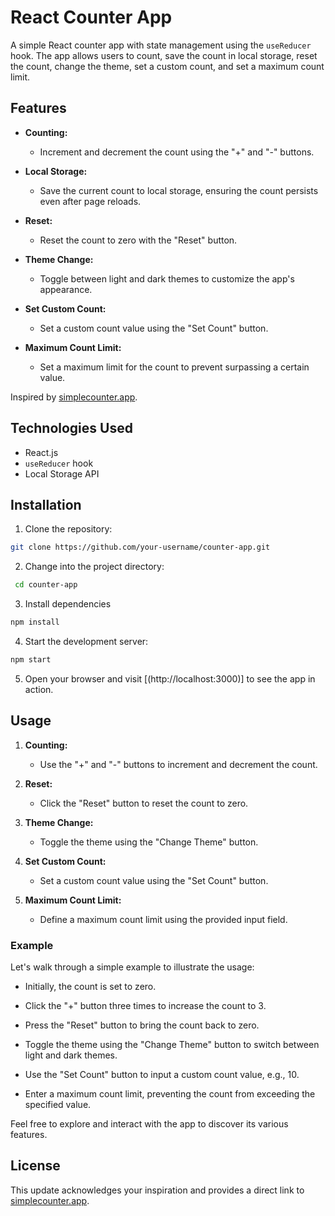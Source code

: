# React Counter App

A simple React counter app with state management using the `useReducer` hook. The app allows users to count, save the count in local storage, reset the count, change the theme, set a custom count, and set a maximum count limit.

## Features

- **Counting:**

  - Increment and decrement the count using the "+" and "-" buttons.

- **Local Storage:**

  - Save the current count to local storage, ensuring the count persists even after page reloads.

- **Reset:**

  - Reset the count to zero with the "Reset" button.

- **Theme Change:**

  - Toggle between light and dark themes to customize the app's appearance.

- **Set Custom Count:**

  - Set a custom count value using the "Set Count" button.

- **Maximum Count Limit:**
  - Set a maximum limit for the count to prevent surpassing a certain value.

Inspired by [simplecounter.app](https://simplecounter.app/).

## Technologies Used

- React.js
- `useReducer` hook
- Local Storage API

## Installation

1. Clone the repository:

```bash
git clone https://github.com/your-username/counter-app.git
```

2. Change into the project directory:

```bash
 cd counter-app
```

3. Install dependencies

```bash
npm install
```

4. Start the development server:

```bash
npm start
```

5. Open your browser and visit [(http://localhost:3000)] to see the app in action.

## Usage

1. **Counting:**

   - Use the "+" and "-" buttons to increment and decrement the count.

2. **Reset:**

   - Click the "Reset" button to reset the count to zero.

3. **Theme Change:**

   - Toggle the theme using the "Change Theme" button.

4. **Set Custom Count:**

   - Set a custom count value using the "Set Count" button.

5. **Maximum Count Limit:**
   - Define a maximum count limit using the provided input field.

### Example

Let's walk through a simple example to illustrate the usage:

- Initially, the count is set to zero.

- Click the "+" button three times to increase the count to 3.

- Press the "Reset" button to bring the count back to zero.

- Toggle the theme using the "Change Theme" button to switch between light and dark themes.

- Use the "Set Count" button to input a custom count value, e.g., 10.

- Enter a maximum count limit, preventing the count from exceeding the specified value.

Feel free to explore and interact with the app to discover its various features.

## License

This update acknowledges your inspiration and provides a direct link to [simplecounter.app](https://simplecounter.app/).
